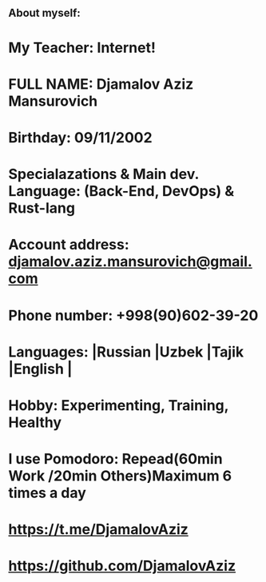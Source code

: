 ## About myself:
# My Teacher:	Internet!
# FULL NAME:	Djamalov Aziz Mansurovich
# Birthday:	09/11/2002
# Specialazations & Main dev. Language:	(Back-End, DevOps) & Rust-lang
# Account address:	djamalov.aziz.mansurovich@gmail.com
# Phone number:	 +998(90)602-39-20
# Languages:	|Russian |Uzbek |Tajik |English |
# Hobby:	Experimenting, Training, Healthy
# I use Pomodoro: Repead(60min Work /20min Others)Maximum 6 times a day	
# https://t.me/DjamalovAziz	
# https://github.com/DjamalovAziz
